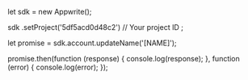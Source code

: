 let sdk = new Appwrite();

sdk
    .setProject('5df5acd0d48c2') // Your project ID
;

let promise = sdk.account.updateName('[NAME]');

promise.then(function (response) {
    console.log(response);
}, function (error) {
    console.log(error);
});